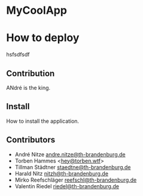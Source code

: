 # MyCoolApp

# How to deploy
hsfsdfsdf

## Contribution
ANdré is the king.

## Install
How to install the application.

## Contributors

* André Nitze <andre.nitze@th-brandenburg.de>
* Torben Hammes <[hey@torben.wtf](mailto:hey@torben.wtf)>
* Tillman Städtner <staedtne@th-brandenburg.de>
* Harald Nitz <nitzh@th-brandenburg.de>
* Mirko Reefschläger <reefschl@th-brandenburg.de>
* Valentin Riedel <riedel@th-brandenburg.de>
